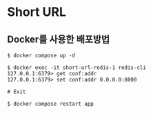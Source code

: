 # Short URL

## Docker를 사용한 배포방법
```
$ docker compose up -d

$ docker exec -it short-url-redis-1 redis-cli
127.0.0.1:6379> get conf:addr
127.0.0.1:6379> set conf:addr 0.0.0.0:8000

# Exit

$ docker compose restart app
```
